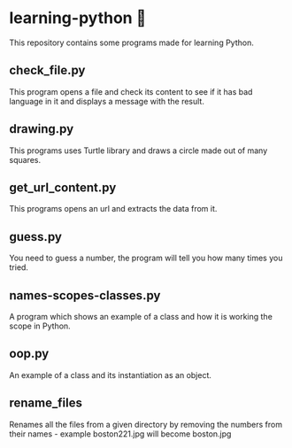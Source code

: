 # learning-python :snake:
This repository contains some programs made for learning Python.

## check_file.py
This program opens a file and check its content to see if it has
bad language in it and displays a message with the result.

## drawing.py
This programs uses Turtle library and draws a circle made out of many squares.

## get_url_content.py
This programs opens an url and extracts the data from it.

## guess.py
You need to guess a number, the program will tell you how many times you tried.

## names-scopes-classes.py
A program which shows an example of a class and how it is working the scope in Python.

## oop.py
An example of a class and its instantiation as an object.

## rename_files
Renames all the files from a given directory by removing the numbers from
their names - example boston221.jpg will become boston.jpg
